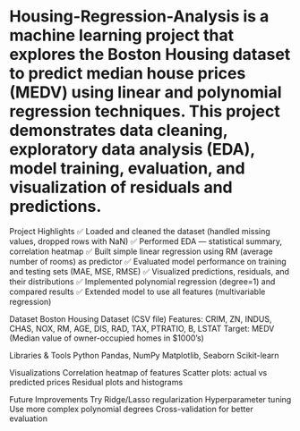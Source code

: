# Housing-Regression-Analysis is a machine learning project that explores the Boston Housing dataset to predict median house prices (MEDV) using linear and polynomial regression techniques. This project demonstrates data cleaning, exploratory data analysis (EDA), model training, evaluation, and visualization of residuals and predictions.

   Project Highlights
✅ Loaded and cleaned the dataset (handled missing values, dropped rows with NaN)
✅ Performed EDA — statistical summary, correlation heatmap
✅ Built simple linear regression using RM (average number of rooms) as predictor
✅ Evaluated model performance on training and testing sets (MAE, MSE, RMSE)
✅ Visualized predictions, residuals, and their distributions
✅ Implemented polynomial regression (degree=1) and compared results
✅ Extended model to use all features (multivariable regression)

  Dataset
Boston Housing Dataset (CSV file)
Features: CRIM, ZN, INDUS, CHAS, NOX, RM, AGE, DIS, RAD, TAX, PTRATIO, B, LSTAT
Target: MEDV (Median value of owner-occupied homes in $1000’s)

  Libraries & Tools
Python
Pandas, NumPy
Matplotlib, Seaborn
Scikit-learn

  Visualizations
Correlation heatmap of features
Scatter plots: actual vs predicted prices
Residual plots and histograms

  Future Improvements
Try Ridge/Lasso regularization
Hyperparameter tuning
Use more complex polynomial degrees
Cross-validation for better evaluation
